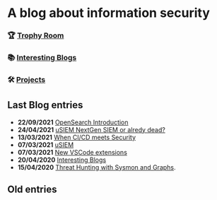 # A blog about information security

### 🏆 [Trophy Room](./trophy-room.html)


### 📚 [Interesting Blogs](./entries/interesting-blogs.md)

### 🛠️ [Projects](./entries/projects.md)

## Last Blog entries

* **22/09/2021**  [OpenSearch Introduction](./entries/opensearch-introduction)
* **24/04/2021**  [uSIEM NextGen SIEM or alredy dead?](./entries/next-gen-siem-thoughts.md)
* **13/03/2021**  [When CI/CD meets Security](./entries/testing-siem-integration.md)
* **07/03/2021**  [uSIEM](./entries/usiem-framework.md)
* **07/03/2021**  [New VSCode extensions](./entries/vscode-extensions.md)
* **20/04/2020**  [Interesting Blogs](./entries/interesting-blogs.md)
* **15/04/2020**  [Threat Hunting with Sysmon and Graphs](./entries/sysmon-graph.html).

## Old entries

